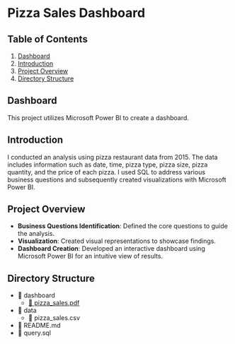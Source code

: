 # Pizza Sales Dashboard

## Table of Contents
1. [Dashboard](#dashboard)
2. [Introduction](#introduction)
3. [Project Overview](#project-overview)
4. [Directory Structure](#directory-structure)

## Dashboard
This project utilizes Microsoft Power BI to create a dashboard.

## Introduction
I conducted an analysis using pizza restaurant data from 2015. The data includes information such as date, time, pizza type, pizza size, pizza quantity, and the price of each pizza. I used SQL to address various business questions and subsequently created visualizations with Microsoft Power BI.

## Project Overview
- **Business Questions Identification**: Defined the core questions to guide the analysis.
- **Visualization**: Created visual representations to showcase findings.
- **Dashboard Creation**: Developed an interactive dashboard using Microsoft Power BI for an intuitive view of results.

## Directory Structure
- 📂 dashboard
  - [📄 pizza_sales.pdf](./dashboard/pizza_sales.pdf)
- 📂 data
  - 📄 pizza_sales.csv
- 📄 README.md
- 📓 query.sql
